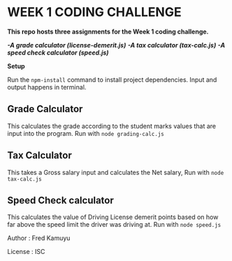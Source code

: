 
# WEEK 1 CODING CHALLENGE


**This repo hosts three assignments for the Week 1 coding challenge.**

***-A grade calculator (license-demerit.js)***
***-A tax calculator (tax-calc.js)***
***-A speed check calculator (speed.js)***

**Setup**

Run the `npm-install` command to install project dependencies. Input and output happens in terminal.

## Grade Calculator

This calculates the grade according to the student marks values that are input into the program.
Run with `node grading-calc.js`

## Tax Calculator

This takes a Gross salary input and calculates the Net salary, 
Run with `node tax-calc.js`

## Speed Check calculator

This calculates the value of Driving License demerit points based on how far above the speed limit the driver was driving at.
Run with `node speed.js`

Author : Fred Kamuyu

License : ISC

